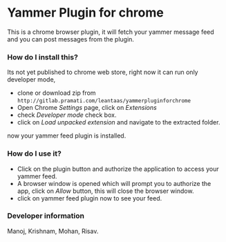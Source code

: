 # Yammer Plugin for chrome



This is a chrome browser plugin, 
it will fetch your yammer message feed and 
you can post messages from the plugin.

### How do I install this?

Its not yet published to chrome web store, 
right now it can run only developer mode,

+ clone or download zip from ```http://gitlab.pramati.com/leantaas/yammerpluginforchrome```
+ Open Chrome *Settings* page, click on *Extensions*
+ check *Developer mode* check box.
+ click on *Load unpacked extension* and navigate to the extracted folder.

now your yammer feed plugin is installed.

### How do I use it?

+ Click on the plugin button and authorize the application to access your yammer feed.
+ A browser window is opened which will prompt you to authorize the app, click on *Allow* button, this will close the browser window.
+ click on yammer feed plugin now to see your feed.


### Developer information

Manoj, Krishnam, Mohan, Risav.